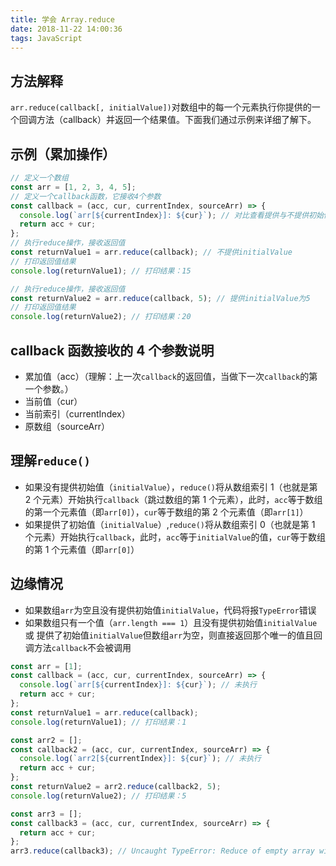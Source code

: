 ```yaml
---
title: 学会 Array.reduce
date: 2018-11-22 14:00:36
tags: JavaScript
---
```


## 方法解释

`arr.reduce(callback[, initialValue])`对数组中的每一个元素执行你提供的一个回调方法（callback）并返回一个结果值。下面我们通过示例来详细了解下。

## 示例（累加操作）

```javascript
// 定义一个数组
const arr = [1, 2, 3, 4, 5];
// 定义一个callback函数，它接收4个参数
const callback = (acc, cur, currentIndex, sourceArr) => {
  console.log(`arr[${currentIndex}]: ${cur}`); // 对比查看提供与不提供初始值initialValue时的执行情况
  return acc + cur;
};
// 执行reduce操作，接收返回值
const returnValue1 = arr.reduce(callback); // 不提供initialValue
// 打印返回值结果
console.log(returnValue1); // 打印结果：15

// 执行reduce操作，接收返回值
const returnValue2 = arr.reduce(callback, 5); // 提供initialValue为5
// 打印返回值结果
console.log(returnValue2); // 打印结果：20
```

## callback 函数接收的 4 个参数说明

- 累加值（acc）（理解：上一次`callback`的返回值，当做下一次`callback`的第一个参数。）
- 当前值（cur）
- 当前索引（currentIndex）
- 原数组（sourceArr）

## 理解`reduce()`

- 如果没有提供初始值（`initialValue`），`reduce()`将从数组索引 1（也就是第 2 个元素）开始执行`callback`（跳过数组的第 1 个元素），此时，`acc`等于数组的第一个元素值（即`arr[0]`），`cur`等于数组的第 2 个元素值（即`arr[1]`）
- 如果提供了初始值（`initialValue`）,`reduce()`将从数组索引 0（也就是第 1 个元素）开始执行`callback`，此时，`acc`等于`initialValue`的值，`cur`等于数组的第 1 个元素值（即`arr[0]`）

## 边缘情况

- 如果数组`arr`为空且没有提供初始值`initialValue`，代码将报`TypeError`错误
- 如果数组只有一个值（`arr.length === 1`）且没有提供初始值`initialValue` 或 提供了初始值`initialValue`但数组`arr`为空，则直接返回那个唯一的值且回调方法`callback`不会被调用

```javascript
const arr = [1];
const callback = (acc, cur, currentIndex, sourceArr) => {
  console.log(`arr[${currentIndex}]: ${cur}`); // 未执行
  return acc + cur;
};
const returnValue1 = arr.reduce(callback);
console.log(returnValue1); // 打印结果：1

const arr2 = [];
const callback2 = (acc, cur, currentIndex, sourceArr) => {
  console.log(`arr2[${currentIndex}]: ${cur}`); // 未执行
  return acc + cur;
};
const returnValue2 = arr2.reduce(callback2, 5);
console.log(returnValue2); // 打印结果：5

const arr3 = [];
const callback3 = (acc, cur, currentIndex, sourceArr) => {
  return acc + cur;
};
arr3.reduce(callback3); // Uncaught TypeError: Reduce of empty array with no initial value
```
